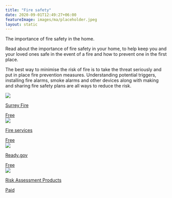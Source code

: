```yaml
---
title: "Fire safety"
date: 2020-09-01T12:49:27+06:00
featureImage: images/ma/placeholder.jpeg
layout: static
---
```


The importance of fire safety in the home.

Read about the importance of fire safety in your home, to help keep you and your loved ones safe in the event of a fire and how to prevent one in the first place.

The best way to minimise the risk of fire is to take the threat seriously and put in place fire prevention measures. Understanding potential triggers, installing fire alarms, smoke alarms and other devices along with making and sharing fire safety plans are all ways to reduce the risk.

<a class="ma-link" href="https://surreyfire.co.uk/importance-fire-safety/"><div class="ma-card ma-card-Health"><div class="ma-icon"><img src ="/images/icon-check.png"/></div><div class="ma-name"><p>Surrey Fire</p></div><div class="ma-paid-text"><span>Free</span></div></div></a><a class="ma-link" href="https://www.fireservice.co.uk/safety/"><div class="ma-card ma-card-Health"><div class="ma-icon"><img src ="/images/icon-check.png"/></div><div class="ma-name"><p>Fire services</p></div><div class="ma-paid-text"><span>Free</span></div></div></a><a class="ma-link" href="https://www.ready.gov/home-fire-escape-plan"><div class="ma-card ma-card-Health"><div class="ma-icon"><img src ="/images/icon-check.png"/></div><div class="ma-name"><p>Ready.gov</p></div><div class="ma-paid-text"><span>Free</span></div></div></a><a class="ma-link" href="https://risk-assessment-products.co.uk/fire-safety-supplies/"><div class="ma-card ma-card-Health"><div class="ma-icon"><img src ="/images/icon-pound.png"/></div><div class="ma-name"><p>Risk Assessment Products</p></div><div class="ma-paid-text"><span>Paid</span></div></div></a>  

<br/><br/>






